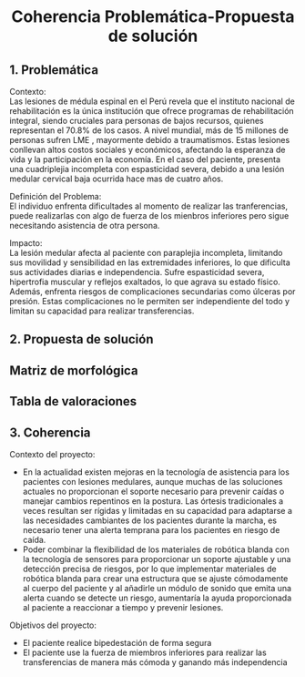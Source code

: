 # <p align="center"> Coherencia Problemática-Propuesta de solución </p>

## 1. Problemática ##

Contexto:  
Las lesiones de médula espinal en el Perú revela que el instituto nacional de rehabilitación es la única institución que ofrece programas de rehabilitación integral, siendo cruciales para personas de bajos recursos, quienes representan el 70.8% de los casos. A nivel mundial, más de 15 millones de personas sufren LME , mayormente debido a traumatismos. Estas lesiones conllevan altos costos sociales y económicos, afectando la esperanza de vida y la participación en la economía. En el caso del paciente, presenta una cuadriplejia incompleta con espasticidad severa, debido a una lesión medular cervical baja ocurrida hace mas de cuatro años.

Definición del Problema:   
El individuo enfrenta dificultades al momento de realizar las tranferencias, puede realizarlas con algo de fuerza de los mienbros inferiores pero sigue necesitando asistencia de otra persona. 

Impacto:   
La lesión medular afecta al paciente con paraplejia incompleta, limitando sus movilidad y sensibilidad en las extremidades inferiores, lo que dificulta sus actividades diarias e independencia. Sufre espasticidad severa, hipertrofia muscular y reflejos exaltados, lo que agrava su estado físico. Además, enfrenta riesgos de complicaciones secundarias como úlceras por presión. Estas complicaciones no le permiten ser independiente del todo y limitan su capacidad para realizar transferencias.

## 2. Propuesta de solución ##


## Matriz de morfológica ##

## Tabla de valoraciones ##


## 3. Coherencia ##

Contexto del proyecto:

* En la actualidad existen mejoras en la tecnología de asistencia para los pacientes con lesiones medulares, aunque muchas de las soluciones actuales no proporcionan el soporte necesario para prevenir caídas o manejar cambios repentinos en la postura. Las órtesis tradicionales a veces resultan ser rígidas y limitadas en su capacidad para adaptarse a las necesidades cambiantes de los pacientes durante la marcha, es necesario tener una alerta temprana para los pacientes en riesgo de caída.   
* Poder combinar la flexibilidad de los materiales de robótica blanda con la tecnología de sensores para proporcionar un soporte ajustable y una detección precisa de riesgos, por lo que implementar materiales de robótica blanda para crear una estructura que se ajuste cómodamente al cuerpo del paciente y al añadirle un módulo de sonido que emita una alerta cuando se detecte un riesgo, aumentaría la ayuda proporcionada al paciente a reaccionar a tiempo y prevenir lesiones.

Objetivos del proyecto: 

- El paciente realice bipedestación de forma segura
- El paciente use la fuerza de miembros inferiores para realizar las transferencias de manera más cómoda y ganando más independencia

    



